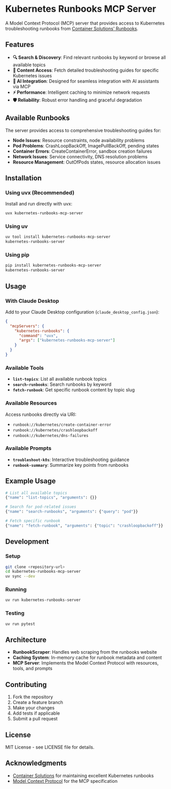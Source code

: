 # Kubernetes Runbooks MCP Server

A Model Context Protocol (MCP) server that provides access to Kubernetes troubleshooting runbooks from [Container Solutions' Runbooks](https://containersolutions.github.io/runbooks/posts/kubernetes/).

## Features

- **🔍 Search & Discovery**: Find relevant runbooks by keyword or browse all available topics
- **📖 Content Access**: Fetch detailed troubleshooting guides for specific Kubernetes issues
- **🤖 AI Integration**: Designed for seamless integration with AI assistants via MCP
- **⚡ Performance**: Intelligent caching to minimize network requests
- **🛡️ Reliability**: Robust error handling and graceful degradation

## Available Runbooks

The server provides access to comprehensive troubleshooting guides for:

- **Node Issues**: Resource constraints, node availability problems
- **Pod Problems**: CrashLoopBackOff, ImagePullBackOff, pending states
- **Container Errors**: CreateContainerError, sandbox creation failures
- **Network Issues**: Service connectivity, DNS resolution problems
- **Resource Management**: OutOfPods states, resource allocation issues

## Installation

### Using uvx (Recommended)

Install and run directly with uvx:

```bash
uvx kubernetes-runbooks-mcp-server
```

### Using uv

```bash
uv tool install kubernetes-runbooks-mcp-server
kubernetes-runbooks-server
```

### Using pip

```bash
pip install kubernetes-runbooks-mcp-server
kubernetes-runbooks-server
```

## Usage

### With Claude Desktop

Add to your Claude Desktop configuration (`claude_desktop_config.json`):

```json
{
  "mcpServers": {
    "kubernetes-runbooks": {
      "command": "uvx",
      "args": ["kubernetes-runbooks-mcp-server"]
    }
  }
}
```

### Available Tools

- **`list-topics`**: List all available runbook topics
- **`search-runbooks`**: Search runbooks by keyword
- **`fetch-runbook`**: Get specific runbook content by topic slug

### Available Resources

Access runbooks directly via URI:
- `runbook://kubernetes/create-container-error`
- `runbook://kubernetes/crashloopbackoff`
- `runbook://kubernetes/dns-failures`

### Available Prompts

- **`troubleshoot-k8s`**: Interactive troubleshooting guidance
- **`runbook-summary`**: Summarize key points from runbooks

## Example Usage

```bash
# List all available topics
{"name": "list-topics", "arguments": {}}

# Search for pod-related issues
{"name": "search-runbooks", "arguments": {"query": "pod"}}

# Fetch specific runbook
{"name": "fetch-runbook", "arguments": {"topic": "crashloopbackoff"}}
```

## Development

### Setup

```bash
git clone <repository-url>
cd kubernetes-runbooks-mcp-server
uv sync --dev
```

### Running

```bash
uv run kubernetes-runbooks-server
```

### Testing

```bash
uv run pytest
```

## Architecture

- **RunbookScraper**: Handles web scraping from the runbooks website
- **Caching System**: In-memory cache for runbook metadata and content
- **MCP Server**: Implements the Model Context Protocol with resources, tools, and prompts

## Contributing

1. Fork the repository
2. Create a feature branch
3. Make your changes
4. Add tests if applicable
5. Submit a pull request

## License

MIT License - see LICENSE file for details.

## Acknowledgments

- [Container Solutions](https://containersolutions.github.io/) for maintaining excellent Kubernetes runbooks
- [Model Context Protocol](https://modelcontextprotocol.io/) for the MCP specification 
